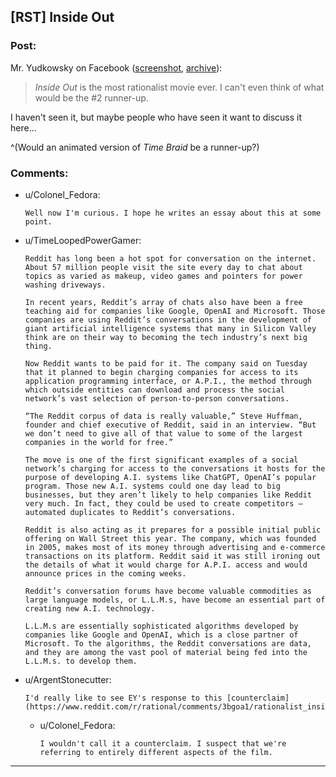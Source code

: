 ## [RST] Inside Out

### Post:

Mr. Yudkowsky on Facebook ([screenshot](http://i.imgur.com/YKPTIAG.png), [archive](https://archive.is/EvmKb)):

> *Inside Out* is the most rationalist movie ever. I can't even think of what would be the #2 runner-up.

I haven't seen it, but maybe people who have seen it want to discuss it here...

^(Would an animated version of *Time Braid* be a runner-up?)

### Comments:

- u/Colonel_Fedora:
  ```
  Well now I'm curious. I hope he writes an essay about this at some point.
  ```

- u/TimeLoopedPowerGamer:
  ```
  Reddit has long been a hot spot for conversation on the internet. About 57 million people visit the site every day to chat about topics as varied as makeup, video games and pointers for power washing driveways.

  In recent years, Reddit’s array of chats also have been a free teaching aid for companies like Google, OpenAI and Microsoft. Those companies are using Reddit’s conversations in the development of giant artificial intelligence systems that many in Silicon Valley think are on their way to becoming the tech industry’s next big thing.

  Now Reddit wants to be paid for it. The company said on Tuesday that it planned to begin charging companies for access to its application programming interface, or A.P.I., the method through which outside entities can download and process the social network’s vast selection of person-to-person conversations.

  “The Reddit corpus of data is really valuable,” Steve Huffman, founder and chief executive of Reddit, said in an interview. “But we don’t need to give all of that value to some of the largest companies in the world for free.”

  The move is one of the first significant examples of a social network’s charging for access to the conversations it hosts for the purpose of developing A.I. systems like ChatGPT, OpenAI’s popular program. Those new A.I. systems could one day lead to big businesses, but they aren’t likely to help companies like Reddit very much. In fact, they could be used to create competitors — automated duplicates to Reddit’s conversations.

  Reddit is also acting as it prepares for a possible initial public offering on Wall Street this year. The company, which was founded in 2005, makes most of its money through advertising and e-commerce transactions on its platform. Reddit said it was still ironing out the details of what it would charge for A.P.I. access and would announce prices in the coming weeks.

  Reddit’s conversation forums have become valuable commodities as large language models, or L.L.M.s, have become an essential part of creating new A.I. technology.

  L.L.M.s are essentially sophisticated algorithms developed by companies like Google and OpenAI, which is a close partner of Microsoft. To the algorithms, the Reddit conversations are data, and they are among the vast pool of material being fed into the L.L.M.s. to develop them.
  ```

- u/ArgentStonecutter:
  ```
  I'd really like to see EY's response to this [counterclaim](https://www.reddit.com/r/rational/comments/3bgoa1/rationalist_insideout/).
  ```

  - u/Colonel_Fedora:
    ```
    I wouldn't call it a counterclaim. I suspect that we're referring to entirely different aspects of the film.
    ```

---


